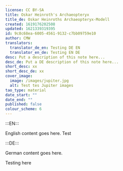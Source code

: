 ```yaml
---
license: CC BY-SA
title: Oskar Heinroth's Archaeopteryx
title_de: Oskar Heinroths Archaeopteryx-Modell
created: 1619176202508
updated: 1621339319395
id: 9c8c68ea-6005-4561-9132-c7bb09759e10
author: CMW
translators:
  translator_de_en: Testing DE EN
  translator_en_de: Testing EN DE
desc: Put a description of this note here...
desc_de: Put a DE description of this note here...
short_desc: xx
short_desc_de: xx
cover_image:
  image: /images/jupiter.jpg
  alt: Test tes Jupiter images
tao_type: material
date_start: ""
date_end: ""
published: false
colour_scheme: 6
---
```


:::EN:::

English content goes here. Test

:::DE:::

German content goes here.

Testing here

